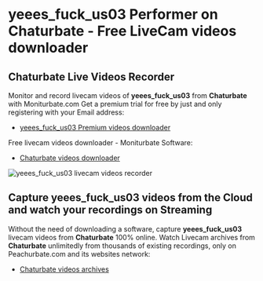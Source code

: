 # yeees_fuck_us03 Performer on Chaturbate - Free LiveCam videos downloader

## Chaturbate Live Videos Recorder

Monitor and record livecam videos of **yeees_fuck_us03** from **Chaturbate** with Moniturbate.com
Get a premium trial for free by just and only registering with your Email address:
* [yeees_fuck_us03 Premium videos downloader](https://moniturbate.com/request-demo-licence-key.html)

Free livecam videos downloader - Moniturbate Software:
* [Chaturbate videos downloader](https://moniturbate.com/moniturbate-download-software.html)

![yeees_fuck_us03 livecam videos recorder](https://peachurnet.com/templates/moniturbate-software.png)


## Capture yeees_fuck_us03 videos from the Cloud and watch your recordings on Streaming

Without the need of downloading a software, capture **yeees_fuck_us03** livecam videos from **Chaturbate** 100% online.
Watch Livecam archives from **Chaturbate** unlimitedly from thousands of existing recordings, only on Peachurbate.com and its websites network:
* [Chaturbate videos archives](https://peachurnet.com/)